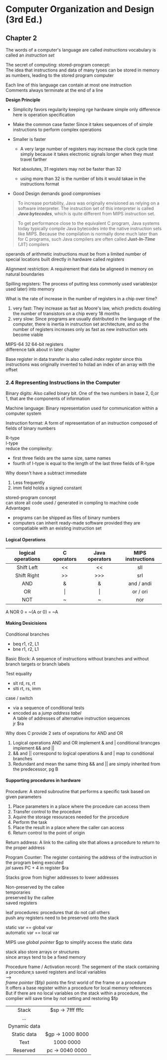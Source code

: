 # Computer Organization and Design (3rd Ed.)

## Chapter 2
The words of a computer's language are called *instructions*
vocabulary is called an *instruction set*

The secret of computing: stored-program conecpt:  
The idea that instructions and data of many tyoes can be stored in memory as numbers, leading to the stored program computer  

Each line of this language can contain at most one instruction  
Comments always terminate at the end of a line  

**Design Principle** 
* Simplicity favors regularity 
  keeping rge hardware simple
  only difference here is operation specification
* Make the common case faster
  Since it takes sequences of of simple instructions to perform complex operations
* Smaller is faster
  * A very large number of registers may increase the clock cycle time simply because it takes electronic signals longer when they must travel farther

  Not absolutes, 31 registers may not be faster than 32  
  * using more than 32 is the number of bits it would takae in the instructions format
* Good Design demands good compromises

> To increase portability, Java was originally envisioned as relying on a software interpreter. The instruction set of this interpreter is called *__Java bytecodes__*, which is quite different from MIPS instruction set.

> To get performance close to the equivalent C program, Java systems today typically compile Java bytecodes into the native instruction sets like MIPS. Because the compilation is normally done much later than for C programs, such Java compilers are often called *__Just-In-Time__* (JIT) compilers

operands of arithmetic instructions must be from a limited number of special locations built directly in hardware called *registers*  

Alignment restriction: A requirement that data be aligneed in memory on natural boundaries  

Spilling registers: The process of putting less commonly used variables(or used later) into memory  

What is the rate of increase in the number of registers in a chip over time?  
1. very fast: They increase as fast as Moore's law, which predicts doubling the number of transistors on a chip every 18 months
2. very slow: Since programs are usually distributed in the language of the computer, there is inertia in instruction set architecture, and so the number of registers increases only as fast as new instruction sets become viable

MIPS-64 32 64-bit registers  
difference talk about in later chapter  

Base register in data transfer is also called _index register_ since this instructions was originally invented to holad an index of an array with the offset  

### 2.4 Representing Instructions in the Computer

Binary digits: Also called binary bit. One of the two numbers in base 2, 0,or 1, that are the components of information

Machine language: Binary representation used for communication within a computer system

Instruction format: A form of representation of an   instruction composed of fields of binary numbers  

R-type  
I-type  
reduce the complexity:   
* first three fields are the same size, same names
* fourth of I-type is equal to the length of the last three fields of R-type

Why doesn't have a subtract immediate   
1. Less frequently
2. imm field holds a signed constant

stored-program concept  
can store all code used / generated in compling to machine code  
Advantages  
* programs can be shipped as files of binary numbers
* computers can inherit ready-made software provided they are compatiable with an existing instruction set

#### Logical Operations

| logical operations | C operators | Java operators | MIPS instructions|
|:------------------:|:-----------:|:--------------:|:----------:|
| Shift Left         |      <<     |            <<       |         sll      |
| Shift Right        |      >>     |            >>>      |         srl      |
| AND                |      &      |            &        |    and / andi    |
| OR                 |      \|      |            \|        |    or / ori    |
| NOT                |      ~      |            ~        |   nor            |

A NOR 0 = ~(A or 0) = ~A  

#### Making Desicisions
Conditional branches
* beq r1, r2, L1
* bne r1, r2, L1

Basic Block: A sequence of instructions without branches and without branch targets or branch labels

Test equality 
* slt  rd, rs, rt
* slti rt, rs, imm

case / switch 
* via a sequence of conditional tests
* encoded as a _jump address tabel_  
  A table of addresses of alternative instruction sequences  
  jr $ra   

Why does C provide 2 sets of oeprations for AND and OR
1. Logical operations AND and OR implement & and |
   conditional brancges implement && and ||
2. && and || correspond to logical operations 
   & and | map to conditional branches
3. Redundant and mean the same thing
   && and || are simply inherited from the predecessor, pg B

#### Supporting procedures in hardware
Procedure: A stored subroutine that performs a specific task based on given parameters

1. Place parameters in a place where the procedure can access them
2. Transfer control to the procedure
3. Aquire the storage resouraces needed for the procedure
4. Perform the task
5. Place the result in a place where the caller can access
6. Return control to the point of origin


Return address: A link to the calling site that allows a procedure to return to the proper address  

Program Counter: The register containing the address of the instruction in the program being executed  
_jal_ saves PC + 4 in register $ra  

Stacks grow from higher addresses to lower addresses  

Non-preserved by the callee  
temporaries  
preserved by the callee  
saved registers  

leaf procedures: procedures that do not call others  
push any registers need to be preserved onto the stack  

static var == global var  
automatic var == local var  

MIPS use _global pointer_ $gp to simplify access the static data   

stack also store arrays or structures  
since arrays tend to be a fixed memory  

Procedure frame / Activation record: The segement of the stack containing a procedure;s saved registers and local variables  
-->  
_frame pointer_ ($fp) points the first world of the frame or a procedure  
It offers a base register within a procedure for local memory references  
But if there are no local variables on the stack within a procedure, the complier will save time by _not_ setting and restoring $fp

|                |                   |
|:--------------:|:-----------------:|
|      Stack     | $sp -> 7fff fffc  |
|      ...       |                   |
|  Dynamic data  |                   |
|  Static data   | $gp -> 1000 8000  |
|      Text      |        1000 0000  |
|    Reserved    |  pc -> 0040 0000  |